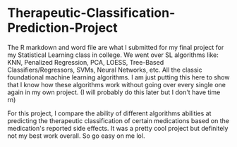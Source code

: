 # Therapeutic-Classification-Prediction-Project

The R markdown and word file are what I submitted for my final project for my Statistical Learning class in college. We went over SL algorithms like: KNN, Penalized Regression, PCA, LOESS, Tree-Based Classifiers/Regressors, SVMs, Neural Networks, etc. All the classic foundational machine learning algorithms. I am just putting this here to show that I know how these algorithms work without going over every single one again in my own project. (I will probably do this later but I don't have time rn)

For this project, I compare the ability of different algorithms abilities at predicting the therapeutic classification of certain medications based on the medication's reported side effects. It was a pretty cool project but definitely not my best work overall. So go easy on me lol.  
